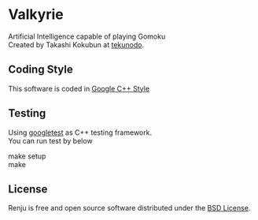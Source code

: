 Valkyrie
=======
Artificial Intelligence capable of playing Gomoku  
Created by Takashi Kokubun at [tekunodo](http://tekunodo.jp/).  

Coding Style
-------
This software is coded in
[Google C++ Style](http://google-styleguide.googlecode.com/svn/trunk/cppguide.xml)

Testing
-------
Using [googletest](https://code.google.com/p/googletest/) as C++ testing framework.  
You can run test by below
  
make setup  
make  

License
-------
Renju is free and open source software distributed under the
[BSD License](http://opensource.org/licenses/bsd-license.php).